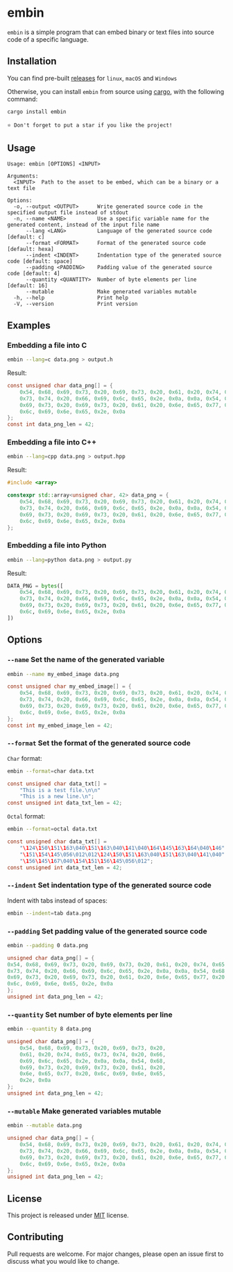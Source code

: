 # embin

`embin` is a simple program that can embed binary or text files into source code of a specific language.

## Installation

You can find pre-built [releases](https://github.com/martin-olivier/embin/releases/latest) for `linux`, `macOS` and `Windows`

Otherwise, you can install `embin` from source using [cargo](https://www.rust-lang.org/tools/install), with the following command:

```sh
cargo install embin
```

`⭐ Don't forget to put a star if you like the project!`

## Usage

```
Usage: embin [OPTIONS] <INPUT>

Arguments:
  <INPUT>  Path to the asset to be embed, which can be a binary or a text file

Options:
  -o, --output <OUTPUT>      Write generated source code in the specified output file instead of stdout
  -n, --name <NAME>          Use a specific variable name for the generated content, instead of the input file name
      --lang <LANG>          Language of the generated source code [default: c]
      --format <FORMAT>      Format of the generated source code [default: hexa]
      --indent <INDENT>      Indentation type of the generated source code [default: space]
      --padding <PADDING>    Padding value of the generated source code [default: 4]
      --quantity <QUANTITY>  Number of byte elements per line [default: 16]
      --mutable              Make generated variables mutable
  -h, --help                 Print help
  -V, --version              Print version
```

## Examples

### Embedding a file into C

```sh
embin --lang=c data.png > output.h
```

Result:

```c
const unsigned char data_png[] = {
    0x54, 0x68, 0x69, 0x73, 0x20, 0x69, 0x73, 0x20, 0x61, 0x20, 0x74, 0x65,
    0x73, 0x74, 0x20, 0x66, 0x69, 0x6c, 0x65, 0x2e, 0x0a, 0x0a, 0x54, 0x68,
    0x69, 0x73, 0x20, 0x69, 0x73, 0x20, 0x61, 0x20, 0x6e, 0x65, 0x77, 0x20,
    0x6c, 0x69, 0x6e, 0x65, 0x2e, 0x0a
};
const int data_png_len = 42;
```

### Embedding a file into C++

```sh
embin --lang=cpp data.png > output.hpp
```

Result:

```cpp
#include <array>

constexpr std::array<unsigned char, 42> data_png = {
    0x54, 0x68, 0x69, 0x73, 0x20, 0x69, 0x73, 0x20, 0x61, 0x20, 0x74, 0x65,
    0x73, 0x74, 0x20, 0x66, 0x69, 0x6c, 0x65, 0x2e, 0x0a, 0x0a, 0x54, 0x68,
    0x69, 0x73, 0x20, 0x69, 0x73, 0x20, 0x61, 0x20, 0x6e, 0x65, 0x77, 0x20,
    0x6c, 0x69, 0x6e, 0x65, 0x2e, 0x0a
};
```

### Embedding a file into Python

```sh
embin --lang=python data.png > output.py
```

Result:

```python
DATA_PNG = bytes([
    0x54, 0x68, 0x69, 0x73, 0x20, 0x69, 0x73, 0x20, 0x61, 0x20, 0x74, 0x65,
    0x73, 0x74, 0x20, 0x66, 0x69, 0x6c, 0x65, 0x2e, 0x0a, 0x0a, 0x54, 0x68,
    0x69, 0x73, 0x20, 0x69, 0x73, 0x20, 0x61, 0x20, 0x6e, 0x65, 0x77, 0x20,
    0x6c, 0x69, 0x6e, 0x65, 0x2e, 0x0a
])
```

## Options

### `--name` Set the name of the generated variable

```sh
embin --name my_embed_image data.png
```

```c
const unsigned char my_embed_image[] = {
    0x54, 0x68, 0x69, 0x73, 0x20, 0x69, 0x73, 0x20, 0x61, 0x20, 0x74, 0x65,
    0x73, 0x74, 0x20, 0x66, 0x69, 0x6c, 0x65, 0x2e, 0x0a, 0x0a, 0x54, 0x68,
    0x69, 0x73, 0x20, 0x69, 0x73, 0x20, 0x61, 0x20, 0x6e, 0x65, 0x77, 0x20,
    0x6c, 0x69, 0x6e, 0x65, 0x2e, 0x0a
};
const int my_embed_image_len = 42;
```

### `--format` Set the format of the generated source code

`Char` format:

```sh
embin --format=char data.txt
```

```c
const unsigned char data_txt[] =
    "This is a test file.\n\n"
    "This is a new line.\n";
const unsigned int data_txt_len = 42;
```

`Octal` format:

```sh
embin --format=octal data.txt
```

```c
const unsigned char data_txt[] =
    "\124\150\151\163\040\151\163\040\141\040\164\145\163\164\040\146"
    "\151\154\145\056\012\012\124\150\151\163\040\151\163\040\141\040"
    "\156\145\167\040\154\151\156\145\056\012";
const unsigned int data_txt_len = 42;
```

### `--indent` Set indentation type of the generated source code

Indent with tabs instead of spaces:

```sh
embin --indent=tab data.png
```

### `--padding` Set padding value of the generated source code

```sh
embin --padding 0 data.png
```

```c
unsigned char data_png[] = {
0x54, 0x68, 0x69, 0x73, 0x20, 0x69, 0x73, 0x20, 0x61, 0x20, 0x74, 0x65,
0x73, 0x74, 0x20, 0x66, 0x69, 0x6c, 0x65, 0x2e, 0x0a, 0x0a, 0x54, 0x68,
0x69, 0x73, 0x20, 0x69, 0x73, 0x20, 0x61, 0x20, 0x6e, 0x65, 0x77, 0x20,
0x6c, 0x69, 0x6e, 0x65, 0x2e, 0x0a
};
unsigned int data_png_len = 42;
```

### `--quantity` Set number of byte elements per line

```sh
embin --quantity 8 data.png
```

```c
unsigned char data_png[] = {
    0x54, 0x68, 0x69, 0x73, 0x20, 0x69, 0x73, 0x20,
    0x61, 0x20, 0x74, 0x65, 0x73, 0x74, 0x20, 0x66,
    0x69, 0x6c, 0x65, 0x2e, 0x0a, 0x0a, 0x54, 0x68,
    0x69, 0x73, 0x20, 0x69, 0x73, 0x20, 0x61, 0x20,
    0x6e, 0x65, 0x77, 0x20, 0x6c, 0x69, 0x6e, 0x65,
    0x2e, 0x0a
};
unsigned int data_png_len = 42;
```

### `--mutable` Make generated variables mutable

```sh
embin --mutable data.png
```

```c
unsigned char data_png[] = {
    0x54, 0x68, 0x69, 0x73, 0x20, 0x69, 0x73, 0x20, 0x61, 0x20, 0x74, 0x65,
    0x73, 0x74, 0x20, 0x66, 0x69, 0x6c, 0x65, 0x2e, 0x0a, 0x0a, 0x54, 0x68,
    0x69, 0x73, 0x20, 0x69, 0x73, 0x20, 0x61, 0x20, 0x6e, 0x65, 0x77, 0x20,
    0x6c, 0x69, 0x6e, 0x65, 0x2e, 0x0a
};
unsigned int data_png_len = 42;
```

## License

This project is released under [MIT](LICENSE) license.

## Contributing

Pull requests are welcome. For major changes, please open an issue first to discuss what you would like to change.
